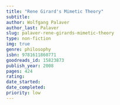 ```yaml
---
title: "Rene Girard's Mimetic Theory"
subtitle: 
author: Wolfgang Palaver
author_last: Palaver
slug: palaver-rene-girards-mimetic-theory
type: non-fiction
img: true
genre: philosophy
isbn: 9781611860771
goodreads_id: 15823873
publish_year: 2008
pages: 424
rating: 
date_started:
date_completed:
priority: low
---
```

